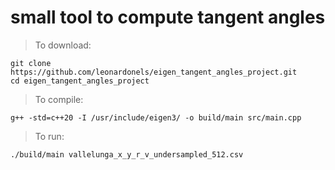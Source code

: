 # small tool to compute tangent angles

> To download:
```commandline
git clone https://github.com/leonardonels/eigen_tangent_angles_project.git
cd eigen_tangent_angles_project
```
> To compile: 
```commandline
g++ -std=c++20 -I /usr/include/eigen3/ -o build/main src/main.cpp
```
> To run:
```commandline
./build/main vallelunga_x_y_r_v_undersampled_512.csv
```


